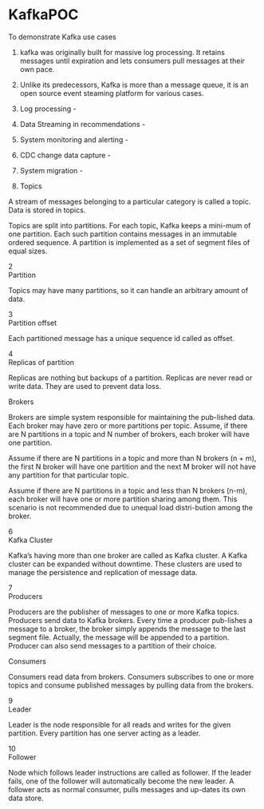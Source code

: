 # KafkaPOC
To demonstrate Kafka use cases
1. kafka was originally built for massive log processing. It retains messages until expiration and lets consumers pull messages at their own pace.

2. Unlike its predecessors, Kafka is more than a message queue, it is an open source event steaming platform for various cases.

3. Log  processing - 

4. Data Streaming in recommendations - 

5. System monitoring and alerting - 

6. CDC change data capture -

7. System migration -

8. Topics

A stream of messages belonging to a particular category is called a topic. Data is stored in topics.

Topics are split into partitions. For each topic, Kafka keeps a mini-mum of one partition. Each such partition contains messages in an immutable ordered sequence. A partition is implemented as a set of segment files of equal sizes.

2	
Partition

Topics may have many partitions, so it can handle an arbitrary amount of data.

3	
Partition offset

Each partitioned message has a unique sequence id called as offset.

4	
Replicas of partition

Replicas are nothing but backups of a partition. Replicas are never read or write data. They are used to prevent data loss.

Brokers

Brokers are simple system responsible for maintaining the pub-lished data. Each broker may have zero or more partitions per topic. Assume, if there are N partitions in a topic and N number of brokers, each broker will have one partition.

Assume if there are N partitions in a topic and more than N brokers (n + m), the first N broker will have one partition and the next M broker will not have any partition for that particular topic.

Assume if there are N partitions in a topic and less than N brokers (n-m), each broker will have one or more partition sharing among them. This scenario is not recommended due to unequal load distri-bution among the broker.

6	
Kafka Cluster

Kafka’s having more than one broker are called as Kafka cluster. A Kafka cluster can be expanded without downtime. These clusters are used to manage the persistence and replication of message data.

7	
Producers

Producers are the publisher of messages to one or more Kafka topics. Producers send data to Kafka brokers. Every time a producer pub-lishes a message to a broker, the broker simply appends the message to the last segment file. Actually, the message will be appended to a partition. Producer can also send messages to a partition of their choice.


Consumers

Consumers read data from brokers. Consumers subscribes to one or more topics and consume published messages by pulling data from the brokers.

9	
Leader

Leader is the node responsible for all reads and writes for the given partition. Every partition has one server acting as a leader.

10	
Follower

Node which follows leader instructions are called as follower. If the leader fails, one of the follower will automatically become the new leader. A follower acts as normal consumer, pulls messages and up-dates its own data store.
